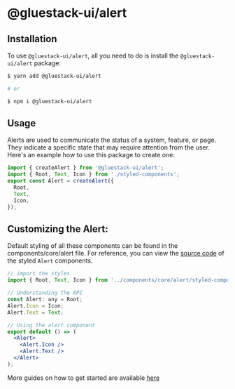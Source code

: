 # @gluestack-ui/alert

## Installation

To use `@gluestack-ui/alert`, all you need to do is install the
`@gluestack-ui/alert` package:

```sh
$ yarn add @gluestack-ui/alert

# or

$ npm i @gluestack-ui/alert
```

## Usage

Alerts are used to communicate the status of a system, feature, or page. They indicate a specific state that may require attention from the user. Here's an example how to use this package to create one:

```jsx
import { createAlert } from '@gluestack-ui/alert';
import { Root, Text, Icon } from './styled-components';
export const Alert = createAlert({
  Root,
  Text,
  Icon,
});
```

## Customizing the Alert:

Default styling of all these components can be found in the components/core/alert file. For reference, you can view the [source code](https://github.com/gluestack/gluestack-ui/blob/development/example/storybook/src/ui-components/Alert/index.tsx) of the styled `Alert` components.

```jsx
// import the styles
import { Root, Text, Icon } from '../components/core/alert/styled-components';

// Understanding the API
const Alert: any = Root;
Alert.Icon = Icon;
Alert.Text = Text;

// Using the alert component
export default () => (
  <Alert>
    <Alert.Icon />
    <Alert.Text />
  </Alert>
);
```

More guides on how to get started are available
[here](https://ui.gluestack.io/docs/components/feedback/alert)

